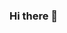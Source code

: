 ### Hi there 👋
<!--
- 🔭 I’m currently working on something awesome
- 🌱 I’m currently learning REST API
- 😄 Pronouns: SHE/Her
- ⚡ 70% Introverts

**fikka-aps/fikka-aps** is a ✨ _special_ ✨ repository because its `README.md` (this file) appears on your GitHub profile.

Here are some ideas to get you started:

- 🔭 I’m currently working on ...
- 🌱 I’m currently learning ...
- 👯 I’m looking to collaborate on ...
- 🤔 I’m looking for help with ...
- 💬 Ask me about ...
- 📫 How to reach me: ...
- 😄 Pronouns: ...
- ⚡ Fun fact: ...
-->
